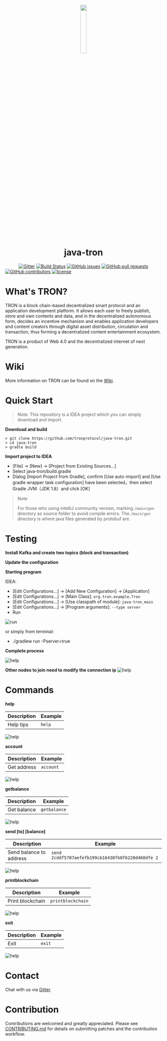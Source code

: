 <h1 align="center">
  <br>
  <img width=20% src="https://raw.githubusercontent.com/tronprotocol/wiki/master/images/java-tron.png">
  <br>
  java-tron
  <br>
</h1>

&nbsp;&nbsp;&nbsp;&nbsp;&nbsp;&nbsp;&nbsp;&nbsp;&nbsp;&nbsp;
[![Gitter](https://img.shields.io/gitter/room/nwjs/nw.js.svg)](https://gitter.im/tronprotocol/java-tron)
[![Build Status](https://travis-ci.org/tronprotocol/java-tron.svg?branch=develop)](https://travis-ci.org/tronprotocol/java-tron)
[![GitHub issues](https://img.shields.io/github/issues/tronprotocol/java-tron.svg)](https://github.com/tronprotocol/java-tron/issues) 
[![GitHub pull requests](https://img.shields.io/github/issues-pr/tronprotocol/java-tron.svg)](https://github.com/tronprotocol/java-tron/pulls)
[![GitHub contributors](https://img.shields.io/github/contributors/tronprotocol/java-tron.svg)](https://github.com/tronprotocol/java-tron/graphs/contributors) 
[![license](https://img.shields.io/github/license/tronprotocol/java-tron.svg)](LICENSE)

# What's TRON?
TRON is a block chain-based decentralized smart protocol and an application development platform. It allows each user to freely publish, store and own contents and data, and in the decentralized autonomous form, decides an incentive mechanism and enables application developers and content creators through digital asset distribution, circulation and transaction, thus forming a decentralized content entertainment ecosystem.

TRON is a product of Web 4.0 and the decentralized internet of next generation.

# Wiki
More information on TRON can be found on the [Wiki](http://wiki.tron.network).

# Quick Start

> Note: This repository is a IDEA project which you can simply download and import.

**Download and build**

```shell
> git clone https://github.com/tronprotocol/java-tron.git
> cd java-tron
> gradle build
```

**Import project to IDEA**

- [File] -> [New] -> [Project from Existing Sources...]
- Select java-tron/build.gradle
- Dialog [Import Project from Gradle], confirm [Use auto-import] and [Use gradle wrapper task configuration] have been
 selected，then select Gradle JVM（JDK 1.8）and click [OK]

> Note
>
> For those who using intelliJ community version, marking ```/main/gen``` directory as source folder to avoid compile errors.
The ```/main/gen``` directory is where java files generated by protobuf are.

# Testing

**Install Kafka and create two topics (block and transaction)**

**Update the configuration**


**Starting program**

IDEA: 
- [Edit Configurations...] -> [Add New Configuration] -> [Application]
- [Edit Configurations...] -> [Main Class]: `org.tron.example.Tron`
- [Edit Configurations...] -> [Use classpath of module]: `java-tron_main`
- [Edit Configurations...] -> [Program arguments]: `--type server`
- Run

![run](https://github.com/tronprotocol/wiki/blob/master/images/commands/default-set.gif)

or simply from terminal:
- ./gradlew run -Pserver=true

**Complete process**

![help](https://github.com/tronprotocol/wiki/blob/master/images/commands/process.gif)

**Other nodes to join need to modify the connection ip**
![help](https://github.com/tronprotocol/wiki/blob/master/images/commands/node-ip.gif)

# Commands
**help**

| Description | Example |
| --- | --- |
| Help tips | `help` |

![help](https://github.com/tronprotocol/wiki/blob/master/images/commands/help.gif)

**account**

| Description | Example |
| --- | --- |
| Get address | `account` |

![help](https://github.com/tronprotocol/wiki/blob/master/images/commands/account.gif)

**getbalance**

| Description | Example |
| --- | --- |
| Get balance | `getbalance` |

![help](https://github.com/tronprotocol/wiki/blob/master/images/commands/getbalance.gif)

**send [to] [balance]**

| Description | Example |
| --- | --- |
| Send balance to address | `send 2cddf5707aefefb199cb16430fb0f6220d460dfe 2` |

![help](https://github.com/tronprotocol/wiki/blob/master/images/commands/send1.gif)

**printblockchain**

| Description | Example |
| --- | --- | 
| Print blockchain | `printblockchain`|

![help](https://github.com/tronprotocol/wiki/blob/master/images/commands/printblockchain.gif)

**exit**

| Description | Example |
| --- | --- |
| Exit | `exit` |

![help](https://github.com/tronprotocol/wiki/blob/master/images/commands/exit.gif)

# Contact

Chat with us via [Gitter](https://gitter.im/tronprotocol/java-tron).

# Contribution
Contributions are welcomed and greatly appreciated. Please see [CONTRIBUTING.md](CONTRIBUTING.md) for details on submitting patches and the contribution workflow.

